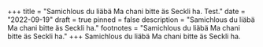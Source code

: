 +++
title = "Samichlous du liäbä Ma chani bitte äs Seckli ha. Test."
date = "2022-09-19"
draft = true
pinned = false
description = "Samichlous du liäbä Ma chani bitte äs Seckli ha."
footnotes = "Samichlous du liäbä Ma chani bitte äs Seckli ha."
+++
Samichlous du liäbä Ma chani bitte äs Seckli ha.